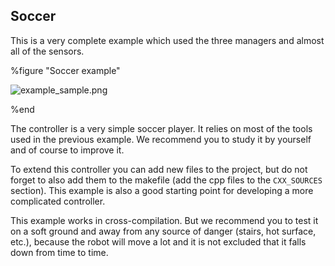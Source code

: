 ## Soccer

This is a very complete example which used the three managers and almost all of
the sensors.

%figure "Soccer example"

![example_sample.png](images/example_sample.png)

%end

The controller is a very simple soccer player. It relies on most of the tools
used in the previous example. We recommend you to study it by yourself and of
course to improve it.

To extend this controller you can add new files to the project, but do not
forget to also add them to the makefile (add the cpp files to the `CXX_SOURCES`
section). This example is also a good starting point for developing a more
complicated controller.

This example works in cross-compilation. But we recommend you to test it on a
soft ground and away from any source of danger (stairs, hot surface, etc.),
because the robot will move a lot and it is not excluded that it falls down from
time to time.
